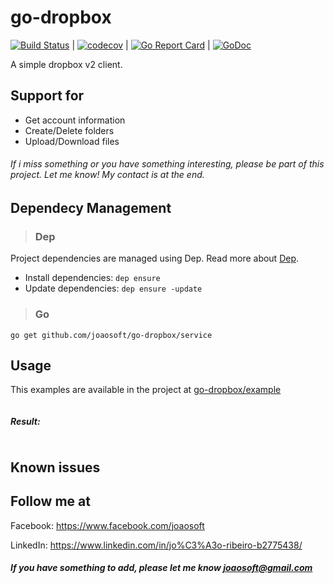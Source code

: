 # go-dropbox
[![Build Status](https://travis-ci.org/joaosoft/go-dropbox.svg?branch=master)](https://travis-ci.org/joaosoft/go-dropbox) | [![codecov](https://codecov.io/gh/joaosoft/go-dropbox/branch/master/graph/badge.svg)](https://codecov.io/gh/joaosoft/go-dropbox) | [![Go Report Card](https://goreportcard.com/badge/github.com/joaosoft/go-dropbox)](https://goreportcard.com/report/github.com/joaosoft/go-dropbox) | [![GoDoc](https://godoc.org/github.com/joaosoft/go-dropbox?status.svg)](https://godoc.org/github.com/joaosoft/go-dropbox/service)

A simple dropbox v2 client.

## Support for 
* Get account information
* Create/Delete folders
* Upload/Download files

###### If i miss something or you have something interesting, please be part of this project. Let me know! My contact is at the end.

## Dependecy Management 
>### Dep

Project dependencies are managed using Dep. Read more about [Dep](https://github.com/golang/dep).
* Install dependencies: `dep ensure`
* Update dependencies: `dep ensure -update`


>### Go
```
go get github.com/joaosoft/go-dropbox/service
```

## Usage 
This examples are available in the project at [go-dropbox/example](https://github.com/joaosoft/go-dropbox/tree/master/example)
```go

```

##### Result:
```javascript

```

## Known issues


## Follow me at
Facebook: https://www.facebook.com/joaosoft

LinkedIn: https://www.linkedin.com/in/jo%C3%A3o-ribeiro-b2775438/

##### If you have something to add, please let me know joaosoft@gmail.com

